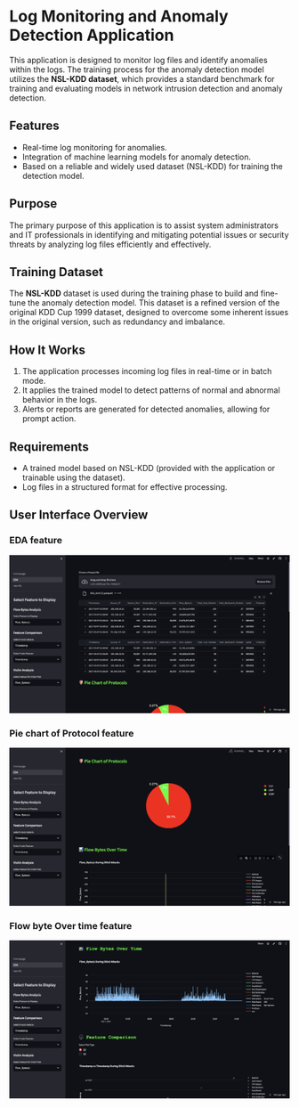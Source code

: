 # Log Monitoring and Anomaly Detection Application

This application is designed to monitor log files and identify anomalies within the logs. The training process for the anomaly detection model utilizes the **NSL-KDD dataset**, which provides a standard benchmark for training and evaluating models in network intrusion detection and anomaly detection.

## Features
- Real-time log monitoring for anomalies.
- Integration of machine learning models for anomaly detection.
- Based on a reliable and widely used dataset (NSL-KDD) for training the detection model.

## Purpose
The primary purpose of this application is to assist system administrators and IT professionals in identifying and mitigating potential issues or security threats by analyzing log files efficiently and effectively.

## Training Dataset
The **NSL-KDD** dataset is used during the training phase to build and fine-tune the anomaly detection model. This dataset is a refined version of the original KDD Cup 1999 dataset, designed to overcome some inherent issues in the original version, such as redundancy and imbalance.

## How It Works
1. The application processes incoming log files in real-time or in batch mode.
2. It applies the trained model to detect patterns of normal and abnormal behavior in the logs.
3. Alerts or reports are generated for detected anomalies, allowing for prompt action.

## Requirements
- A trained model based on NSL-KDD (provided with the application or trainable using the dataset).
- Log files in a structured format for effective processing.


## User Interface Overview
### EDA feature
![Application Homepage](Picture/pages_EDA1.png)

### Pie chart of Protocol feature
![Application Homepage](Picture/pages_EDA2.png)

### Flow byte Over time feature
![Application Homepage](Picture/pages_EDA3.png)
